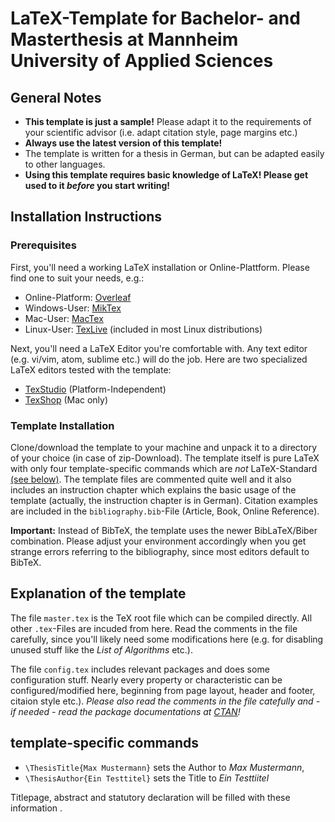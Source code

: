 # LaTeX-Template for Bachelor- and Masterthesis at Mannheim University of Applied Sciences
 
## General Notes
* __This template is just a sample!__ Please adapt it to the requirements of your scientific advisor (i.e. adapt citation style, page margins etc.)
* __Always use the latest version of this template!__
* The template is written for a thesis in German, but can be adapted easily to other languages.
* **Using this template requires basic knowledge of LaTeX! Please get used to it *before* you start writing!**


## Installation Instructions

### Prerequisites

First, you'll need a working LaTeX installation or Online-Plattform. Please find one to suit your needs, e.g.: 

* Online-Platform: [Overleaf](https://www.overleaf.com)
* Windows-User: [MikTex](http://www.miktex.org)
* Mac-User: [MacTex](http://www.tug.org/mactex/index.html)
* Linux-User: [TexLive](http://www.tug.org/texlive/) (included in most Linux distributions)

Next, you'll need a LaTeX Editor you're comfortable with. Any text editor
(e.g. vi/vim, atom, sublime etc.) will do the job. Here are two specialized
LaTeX editors tested with the template:

* [TexStudio](http://www.texstudio.org) (Platform-Independent)
* [TexShop](http://pages.uoregon.edu/koch/texshop/) (Mac only)

### Template Installation

Clone/download the template to your machine and unpack it to a directory of your choice (in case of zip-Download).
The template itself is pure LaTeX with only four template-specific commands which are _not_ LaTeX-Standard [(see below)](#markdown-header-template-specific-commands).
The template files are commented quite well and it also includes an instruction chapter which explains the basic usage of the template (actually, the instruction chapter is in German).
Citation examples are included in the `bibliography.bib`-File (Article, Book, Online Reference).

**Important:** Instead of BibTeX, the template uses the newer BibLaTeX/Biber combination. Please adjust your environment accordingly when you get strange errors referring to the bibliography, since most editors default to BibTeX.

## Explanation of the template
The file `master.tex` is the TeX root file which can be compiled directly. All other `.tex`-Files are incuded from here. Read the comments in the file carefully, since you'll likely
need some modifications here (e.g. for disabling unused stuff like the *List of Algorithms* etc.).

The file `config.tex` includes relevant
packages and does some configuration stuff. Nearly every property or characteristic can be configured/modified here, beginning from page layout, header and footer, citaion style etc.). *Please also read the comments in the file catefully and - if needed - read the package documentations at [CTAN](http://www.ctan.org)!*

## template-specific commands
- `\ThesisTitle{Max Mustermann}` sets the Author to *Max Mustermann*,
- `\ThesisAuthor{Ein Testtitel}` sets the Title to *Ein Testtiitel*

Titlepage, abstract and statutory declaration will be filled with these information
.
